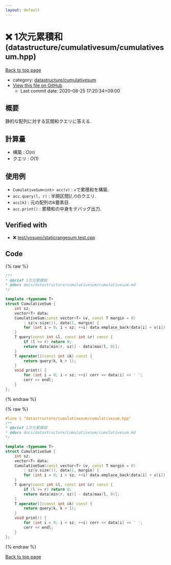 ```yaml
---
layout: default
---
```


<!-- mathjax config similar to math.stackexchange -->
<script type="text/javascript" async
  src="https://cdnjs.cloudflare.com/ajax/libs/mathjax/2.7.5/MathJax.js?config=TeX-MML-AM_CHTML">
</script>
<script type="text/x-mathjax-config">
  MathJax.Hub.Config({
    TeX: { equationNumbers: { autoNumber: "AMS" }},
    tex2jax: {
      inlineMath: [ ['$','$'] ],
      processEscapes: true
    },
    "HTML-CSS": { matchFontHeight: false },
    displayAlign: "left",
    displayIndent: "2em"
  });
</script>

<script type="text/javascript" src="https://cdnjs.cloudflare.com/ajax/libs/jquery/3.4.1/jquery.min.js"></script>
<script src="https://cdn.jsdelivr.net/npm/jquery-balloon-js@1.1.2/jquery.balloon.min.js" integrity="sha256-ZEYs9VrgAeNuPvs15E39OsyOJaIkXEEt10fzxJ20+2I=" crossorigin="anonymous"></script>
<script type="text/javascript" src="../../../assets/js/copy-button.js"></script>
<link rel="stylesheet" href="../../../assets/css/copy-button.css" />


# :x: 1次元累積和 <small>(datastructure/cumulativesum/cumulativesum.hpp)</small>

<a href="../../../index.html">Back to top page</a>

* category: <a href="../../../index.html#053d19836570d3243deead9fd40452d5">datastructure/cumulativesum</a>
* <a href="{{ site.github.repository_url }}/blob/master/datastructure/cumulativesum/cumulativesum.hpp">View this file on GitHub</a>
    - Last commit date: 2020-08-25 17:20:34+09:00




## 概要

静的な配列に対する区間和クエリに答える.

## 計算量

* 構築 : $O(n)$
* クエリ : $O(1)$

## 使用例

* `CumulativeSum<int> acc(v)` : `v`で累積和を構築.
* `acc.query(l, r)` : 半開区間$[l, r)$のクエリ.
* `acc[k]` : 元の配列の$k$要素目.
* `acc.print()` : 累積和の中身をデバッグ出力.


## Verified with

* :x: <a href="../../../verify/test/yosupo/staticrangesum.test.cpp.html">test/yosupo/staticrangesum.test.cpp</a>


## Code

<a id="unbundled"></a>
{% raw %}
```cpp
/**
* @brief 1次元累積和
* @docs docs/datastructure/cumulativesum/cumulativesum.md
*/

template <typename T>
struct CumulativeSum {
    int sz;
    vector<T> data;
    CumulativeSum(const vector<T> &v, const T margin = 0)
        : sz(v.size()), data(1, margin) {
        for (int i = 0; i < sz; ++i) data.emplace_back(data[i] + v[i]);
    }
    T query(const int &l, const int &r) const {
        if (l >= r) return 0;
        return data[min(r, sz)] - data[max(l, 0)];
    }
    T operator[](const int &k) const {
        return query(k, k + 1);
    }
    void print() {
        for (int i = 0; i < sz; ++i) cerr << data[i] << ' ';
        cerr << endl;
    }
};

```
{% endraw %}

<a id="bundled"></a>
{% raw %}
```cpp
#line 1 "datastructure/cumulativesum/cumulativesum.hpp"
/**
* @brief 1次元累積和
* @docs docs/datastructure/cumulativesum/cumulativesum.md
*/

template <typename T>
struct CumulativeSum {
    int sz;
    vector<T> data;
    CumulativeSum(const vector<T> &v, const T margin = 0)
        : sz(v.size()), data(1, margin) {
        for (int i = 0; i < sz; ++i) data.emplace_back(data[i] + v[i]);
    }
    T query(const int &l, const int &r) const {
        if (l >= r) return 0;
        return data[min(r, sz)] - data[max(l, 0)];
    }
    T operator[](const int &k) const {
        return query(k, k + 1);
    }
    void print() {
        for (int i = 0; i < sz; ++i) cerr << data[i] << ' ';
        cerr << endl;
    }
};

```
{% endraw %}

<a href="../../../index.html">Back to top page</a>

